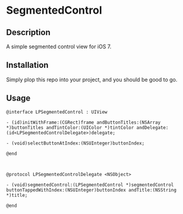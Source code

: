 # SegmentedControl

## Description

A simple segmented control view for iOS 7.


## Installation

Simply plop this repo into your project, and you should be good to go.

## Usage

    @interface LPSegmentedControl : UIView

    - (id)initWithFrame:(CGRect)frame andButtonTitles:(NSArray *)buttonTitles andTintColor:(UIColor *)tintColor andDelegate:(id<LPSegmentedControlDelegate>)delegate;

    - (void)selectButtonAtIndex:(NSUInteger)buttonIndex;

    @end



    @protocol LPSegmentedControlDelegate <NSObject>

    - (void)segmentedControl:(LPSegmentedControl *)segmentedControl buttonTappedWithIndex:(NSUInteger)buttonIndex andTitle:(NSString *)title;

    @end
